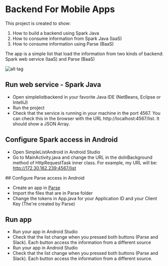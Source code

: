 # Backend For Mobile Apps

This project is created to show:

1. How to build a backend using Spark Java
2. How to consume information from Spark Java (IaaS)
2. How to consume information using Parse (BaaS)

The app is a simple list that load the information from two kinds of backend: Spark web service (IaaS) and Parse (BaaS)

![alt tag](https://dl.dropboxusercontent.com/u/60646493/backendformobile.gif)

## Run web service - Spark Java

- Open simplelistbackend in your favorite Java IDE (NetBeans, Eclipse or IntelliJ)
- Run the project
- Check that the service is running in your machine in the port 4567. You can check this in the browser with the URL http://localhost:4567/list. It should show a JSON Array.

## Configure Spark access in Android

- Open SimpleListAndroid in Android Studio
- Go to MainActivity.java and change the URL in the doInBackground method of HttpRequestTask inner class. For example, my URL will be: http://172.30.162.239:4567/list

## Configure Parse access in Android

- Create an app in [Parse](http://parse.com/)
- Import the files that are in Parse folder
- Change the tokens in App.java for your Application ID and your Client Key (The're created by Parse)

## Run app

- Run your app in Android Studio
- Check that the list change when you pressed both buttons (Parse and Slack). Each button access the information from a different source
- Run your app in Android Studio
- Check that the list change when you pressed both buttons (Parse and Slack). Each button access the information from a different source.
